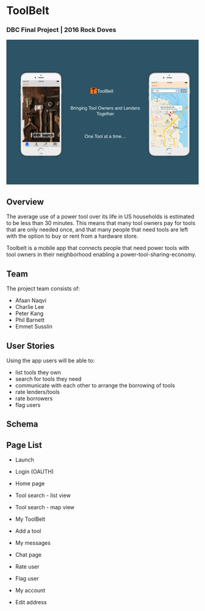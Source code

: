 # ToolBelt
### DBC Final Project | 2016 Rock Doves

![Alt text](/image/toolbelt.png?raw=true "Optional Title")


## Overview
The average use of a power tool over its life in US households is estimated to be less than 30 minutes. This means that many tool owners pay for tools that are only needed once, and that many people that need tools are left with the option to buy or rent from a hardware store.

Toolbelt is a mobile app that connects people that need power tools with tool owners in their neighborhood enabling a power-tool-sharing-economy.

## Team
The project team consists of:
* Afaan Naqvi
* Charlie Lee
* Peter Kang
* Phil Barnett
* Emmet Susslin

## User Stories
Using the app users will be able to:
* list tools they own
* search for tools they need
* communicate with each other to arrange the borrowing of tools
* rate lenders/tools
* rate borrowers
* flag users

## Schema



## Page List
* Launch
* Login (OAUTH)
* Home page

* Tool search - list view
* Tool search - map view

* My ToolBelt
* Add a tool

* My messages
* Chat page
* Rate user
* Flag user

* My account
* Edit address
